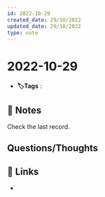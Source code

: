 ```yaml
---
id: 2022-10-29
created_date: 29/10/2022
updated_date: 29/10/2022
type: note
---
```


#  2022-10-29
- **🏷️Tags** :   
[ ](#anki-card)
## 📝 Notes

Check the last record.




## Questions/Thoughts


## 🔗 Links
- 